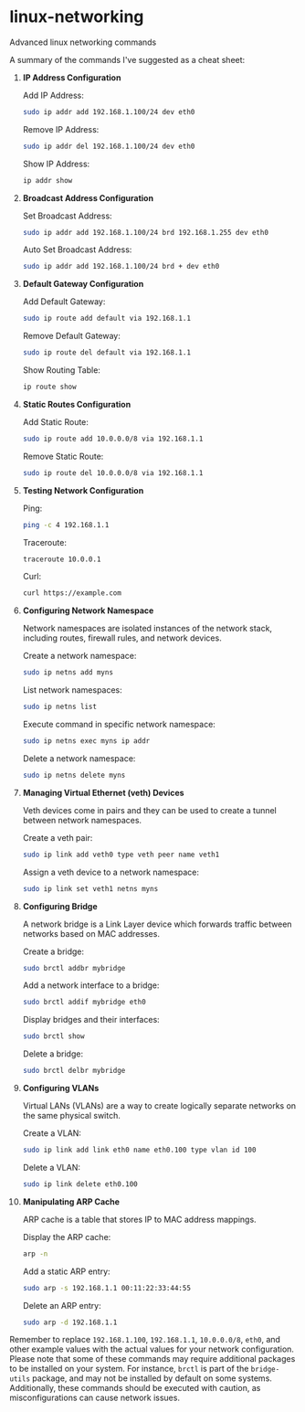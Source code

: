 # linux-networking
Advanced linux networking commands

A summary of the commands I've suggested as a cheat sheet:

1. **IP Address Configuration**
   
   Add IP Address:
   ```bash
   sudo ip addr add 192.168.1.100/24 dev eth0
   ```

   Remove IP Address:
   ```bash
   sudo ip addr del 192.168.1.100/24 dev eth0
   ```

   Show IP Address:
   ```bash
   ip addr show
   ```

2. **Broadcast Address Configuration**

   Set Broadcast Address:
   ```bash
   sudo ip addr add 192.168.1.100/24 brd 192.168.1.255 dev eth0
   ```

   Auto Set Broadcast Address:
   ```bash
   sudo ip addr add 192.168.1.100/24 brd + dev eth0
   ```

3. **Default Gateway Configuration**

   Add Default Gateway:
   ```bash
   sudo ip route add default via 192.168.1.1
   ```

   Remove Default Gateway:
   ```bash
   sudo ip route del default via 192.168.1.1
   ```

   Show Routing Table:
   ```bash
   ip route show
   ```

4. **Static Routes Configuration**

   Add Static Route:
   ```bash
   sudo ip route add 10.0.0.0/8 via 192.168.1.1
   ```

   Remove Static Route:
   ```bash
   sudo ip route del 10.0.0.0/8 via 192.168.1.1
   ```

5. **Testing Network Configuration**

   Ping:
   ```bash
   ping -c 4 192.168.1.1
   ```

   Traceroute:
   ```bash
   traceroute 10.0.0.1
   ```

   Curl:
   ```bash
   curl https://example.com
   ```


1. **Configuring Network Namespace**

   Network namespaces are isolated instances of the network stack, including routes, firewall rules, and network devices. 

   Create a network namespace:
   
   ```bash
   sudo ip netns add myns
   ```

   List network namespaces:
   
   ```bash
   sudo ip netns list
   ```

   Execute command in specific network namespace:
   
   ```bash
   sudo ip netns exec myns ip addr
   ```

   Delete a network namespace:

   ```bash
   sudo ip netns delete myns
   ```

2. **Managing Virtual Ethernet (veth) Devices**

   Veth devices come in pairs and they can be used to create a tunnel between network namespaces.

   Create a veth pair:

   ```bash
   sudo ip link add veth0 type veth peer name veth1
   ```

   Assign a veth device to a network namespace:

   ```bash
   sudo ip link set veth1 netns myns
   ```

3. **Configuring Bridge**

   A network bridge is a Link Layer device which forwards traffic between networks based on MAC addresses.

   Create a bridge:

   ```bash
   sudo brctl addbr mybridge
   ```

   Add a network interface to a bridge:

   ```bash
   sudo brctl addif mybridge eth0
   ```

   Display bridges and their interfaces:

   ```bash
   sudo brctl show
   ```

   Delete a bridge:

   ```bash
   sudo brctl delbr mybridge
   ```

4. **Configuring VLANs**

   Virtual LANs (VLANs) are a way to create logically separate networks on the same physical switch.

   Create a VLAN:

   ```bash
   sudo ip link add link eth0 name eth0.100 type vlan id 100
   ```

   Delete a VLAN:

   ```bash
   sudo ip link delete eth0.100
   ```

5. **Manipulating ARP Cache**

   ARP cache is a table that stores IP to MAC address mappings.

   Display the ARP cache:

   ```bash
   arp -n
   ```

   Add a static ARP entry:

   ```bash
   sudo arp -s 192.168.1.1 00:11:22:33:44:55
   ```

   Delete an ARP entry:

   ```bash
   sudo arp -d 192.168.1.1
   ```



Remember to replace `192.168.1.100`, `192.168.1.1`, `10.0.0.0/8`, `eth0`, and other example values with the actual values for your network configuration. Please note that some of these commands may require additional packages to be installed on your system. For instance, `brctl` is part of the `bridge-utils` package, and may not be installed by default on some systems. Additionally, these commands should be executed with caution, as misconfigurations can cause network issues.
